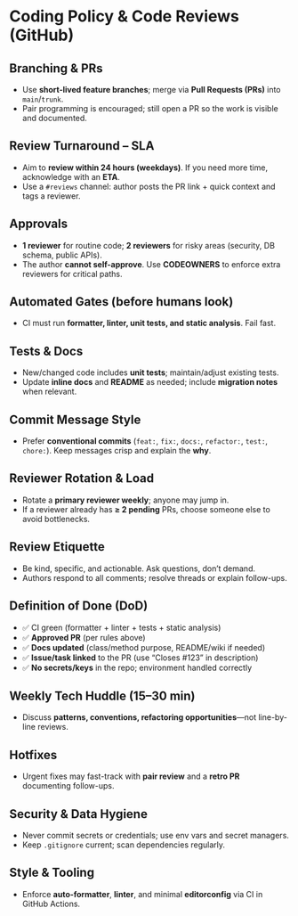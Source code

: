 # Coding Policy & Code Reviews (GitHub)

## Branching & PRs

-  Use **short-lived feature branches**; merge via **Pull Requests (PRs)** into `main`/`trunk`.
-  Pair programming is encouraged; still open a PR so the work is visible and documented.

## Review Turnaround – SLA

-  Aim to **review within 24 hours (weekdays)**. If you need more time, acknowledge with an **ETA**.
-  Use a `#reviews` channel: author posts the PR link + quick context and tags a reviewer.

## Approvals

-  **1 reviewer** for routine code; **2 reviewers** for risky areas (security, DB schema, public APIs).
-  The author **cannot self-approve**. Use **CODEOWNERS** to enforce extra reviewers for critical paths.

## Automated Gates (before humans look)

-  CI must run **formatter, linter, unit tests, and static analysis**. Fail fast.

## Tests & Docs

-  New/changed code includes **unit tests**; maintain/adjust existing tests.
-  Update **inline docs** and **README** as needed; include **migration notes** when relevant.

## Commit Message Style

-  Prefer **conventional commits** (`feat:`, `fix:`, `docs:`, `refactor:`, `test:`, `chore:`). Keep messages crisp and explain the **why**.

## Reviewer Rotation & Load

-  Rotate a **primary reviewer weekly**; anyone may jump in.
-  If a reviewer already has **≥ 2 pending** PRs, choose someone else to avoid bottlenecks.

## Review Etiquette

-  Be kind, specific, and actionable. Ask questions, don’t demand.
-  Authors respond to all comments; resolve threads or explain follow-ups.

## Definition of Done (DoD)

-  ✅ CI green (formatter + linter + tests + static analysis)
-  ✅ **Approved PR** (per rules above)
-  ✅ **Docs updated** (class/method purpose, README/wiki if needed)
-  ✅ **Issue/task linked** to the PR (use “Closes #123” in description)
-  ✅ **No secrets/keys** in the repo; environment handled correctly

## Weekly Tech Huddle (15–30 min)

-  Discuss **patterns, conventions, refactoring opportunities**—not line-by-line reviews.

## Hotfixes

-  Urgent fixes may fast-track with **pair review** and a **retro PR** documenting follow-ups.

## Security & Data Hygiene

-  Never commit secrets or credentials; use env vars and secret managers.
-  Keep `.gitignore` current; scan dependencies regularly.

## Style & Tooling

-  Enforce **auto-formatter**, **linter**, and minimal **editorconfig** via CI in GitHub Actions.
